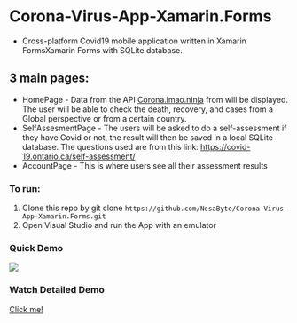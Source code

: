 # Corona-Virus-App-Xamarin.Forms
- Cross-platform Covid19 mobile application written in Xamarin FormsXamarin Forms with SQLite database.

## 3 main pages: 
 - HomePage - Data from the API [Corona.lmao.ninja](https://corona.lmao.ninja/) from will be displayed. The user will be able to check the death, recovery, and cases from a Global perspective or from a certain country. 
 - SelfAssesmentPage - The users will be asked to do a self-assessment if they have Covid or not, the result will then be saved in a local SQLite database. The questions used are from this link: https://covid-19.ontario.ca/self-assessment/ 
 - AccountPage - This is where users see all their assessment results

### To run:
1. Clone this repo by git clone ```https://github.com/NesaByte/Corona-Virus-App-Xamarin.Forms.git```
2. Open Visual Studio and run the App with an emulator

### Quick Demo
![](https://github.com/NesaByte/Corona-Virus-App-Xamarin.Forms/blob/master/Assets/corovi.gif)

### Watch Detailed Demo
[Click me!](https://youtu.be/-VH3UXwPsWA)
